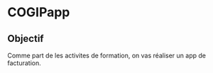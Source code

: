 # COGIPapp

## Objectif

Comme part de les activites de formation, on vas réaliser un app de facturation.
